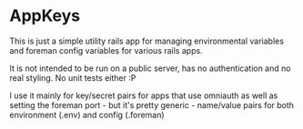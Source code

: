# AppKeys

This is just a simple utility rails app for managing environmental variables and foreman config variables for various rails apps.

It is not intended to be run on a public server, has no authentication and no real styling. No unit tests either :P

I use it mainly for key/secret pairs for apps that use omniauth as well as setting the foreman port - but it's pretty generic - name/value pairs for both environment (.env) and config (.foreman)
